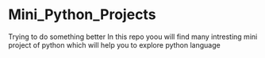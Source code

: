 # Mini_Python_Projects
Trying to do something better
In this repo yoou will find many intresting mini project of python which will help you to explore python language 
